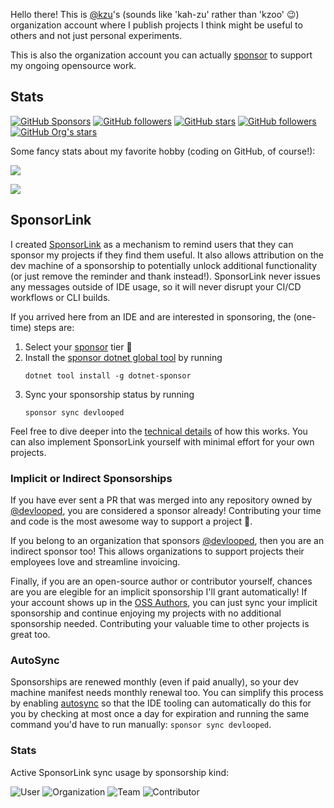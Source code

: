 Hello there! This is [@kzu](https://github.com/kzu)'s (sounds like 'kah-zu' rather than 'kzoo' 😉) organization account 
where I publish projects I think might be useful to others and not just personal experiments. 

This is also the organization account you can actually [sponsor](https://github.com/sponsors/devlooped) 
to support my ongoing opensource work.

## Stats

[![GitHub Sponsors](https://img.shields.io/github/sponsors/devlooped?style=social&logo=githubsponsors)](https://github.com/sponsors/devlooped)
[![GitHub followers](https://img.shields.io/github/followers/kzu?logo=GitHub&label=@kzu%20followers)](https://github.com/kzu)
[![GitHub stars](https://img.shields.io/github/stars/kzu?logo=GitHub&label=@kzu%20stars&affiliations=OWNER,COLLABORATOR&color=FFC83D)](https://github.com/kzu)
[![GitHub followers](https://img.shields.io/github/followers/devlooped?logo=GitHub&label=@devlooped%20followers)](https://github.com/devlooped)
[![GitHub Org's stars](https://img.shields.io/github/stars/devlooped?logo=GitHub&label=@devlooped%20stars)](https://github.com/devlooped)

Some fancy stats about my favorite hobby (coding on GitHub, of course!):

<p>
<picture>
  <source
    srcset="https://github-readme-stats.vercel.app/api?username=kzu&show_icons=true&locale=en&show=discussions_answered&theme=dark&custom_title=Kzu%20Stats%20In%20A%20Nutshell"
    media="(prefers-color-scheme: dark)" />
  <source
    srcset="https://github-readme-stats.vercel.app/api?username=kzu&show_icons=true&locale=en&show=discussions_answered&custom_title=Kzu%20Stats%20In%20A%20Nutshell"
    media="(prefers-color-scheme: light), (prefers-color-scheme: no-preference)" />
  <img align="center" src="https://github-readme-stats.vercel.app/api?username=kzu&show_icons=true&locale=en&show=discussions_answered&custom_title=Kzu%20Stats%20In%20A%20Nutshell" />
</picture>
</p>

<p>
<picture>
  <source
    srcset="https://github-readme-streak-stats.herokuapp.com/?user=kzu&theme=dark"
    media="(prefers-color-scheme: dark)" />
  <source
    srcset="https://github-readme-streak-stats.herokuapp.com/?user=kzu"
    media="(prefers-color-scheme: light), (prefers-color-scheme: no-preference)" />
  <img align="center" src="https://github-readme-streak-stats.herokuapp.com/?user=kzu" />
</picture>
</p>

<div id="sponsorlink"></div>

## SponsorLink

I created [SponsorLink](https://www.devlooped.com/SponsorLink/) as a mechanism to remind users that they can 
sponsor my projects if they find them useful. It also allows attribution on the dev machine of a sponsorship 
to potentially unlock additional functionality (or just remove the reminder and thank instead!). SponsorLink 
never issues any messages outside of IDE usage, so it will never disrupt your CI/CD workflows or CLI builds.

If you arrived here from an IDE and are interested in sponsoring, the (one-time) steps are:

1. Select your [sponsor](https://github.com/sponsors/devlooped) tier 🙏
1. Install the [sponsor dotnet global tool](https://nuget.org/packages/dotnet-sponsor) by running
   ```shell
   dotnet tool install -g dotnet-sponsor
   ```
4. Sync your sponsorship status by running
   ```shell
   sponsor sync devlooped
   ```

Feel free to dive deeper into the [technical details](https://www.devlooped.com/SponsorLink/github.html) of how 
this works. You can also implement SponsorLink yourself with minimal effort for your own projects.

### Implicit or Indirect Sponsorships

If you have ever sent a PR that was merged into any repository owned by [@devlooped](https://github.com/devlooped), 
you are considered a sponsor already! Contributing your time and code is the most awesome way to support a project 🫶.

If you belong to an organization that sponsors [@devlooped](https://github.com/sponsors/devlooped), then you are 
an indirect sponsor too! This allows organizations to support projects their employees love and streamline invoicing.

Finally, if you are an open-source author or contributor yourself, chances are you are elegible for an implicit 
sponsorship I'll grant automatically! If your account shows up in the [OSS Authors](https://www.devlooped.com/SponsorLink/github/oss/), 
you can just sync your implicit sponsorship and continue enjoying my projects with no additional sponsorship needed. 
Contributing your valuable time to other projects is great too.

<div id="autosync"></div>

### AutoSync

Sponsorships are renewed monthly (even if paid anually), so your dev machine manifest needs monthly renewal too.
You can simplify this process by enabling [autosync](https://www.devlooped.com/SponsorLink/github.html#auto-sync) 
so that the IDE tooling can automatically do this for you by checking at most once a day for expiration and running 
the same command you'd have to run manually: `sponsor sync devlooped`.

### Stats

Active SponsorLink sync usage by sponsorship kind:

![User](https://img.shields.io/endpoint?color=ea4aaa&url=https%3A%2F%2Fsponsorlink.devlooped.com%2Fbadge%3Fuser)
![Organization](https://img.shields.io/endpoint?color=green&url=https%3A%2F%2Fsponsorlink.devlooped.com%2Fbadge%3Forg)
![Team](https://img.shields.io/endpoint?color=8A2BE2&url=https%3A%2F%2Fsponsorlink.devlooped.com%2Fbadge%3Fteam)
![Contributor](https://img.shields.io/endpoint?color=blue&url=https%3A%2F%2Fsponsorlink.devlooped.com%2Fbadge%3Fcontrib)
